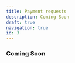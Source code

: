 ```yaml
---
title: Payment requests
description: Coming Soon
draft: true
navigation: true
id: 3
---
```


### Coming Soon
